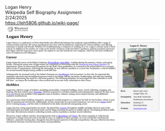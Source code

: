 Logan Henry <br>
Wikipedia Self Biography Assignment <br>
2/24/2025 <br>
https://leh5806.github.io/wiki-page/ <br>
![Main Page!](/img/page-picture.png)
